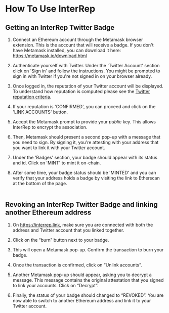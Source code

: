 # How To Use InterRep

## Getting an InterRep Twitter Badge

1. Connect an Ethereum account through the Metamask browser extension. This is the account that will receive a badge. If you don't have Metamask installed, you can download it here: https://metamask.io/download.html

2. Authenticate yourself with Twitter. Under the 'Twitter Account' section click on 'Sign in' and follow the instructions. You might be prompted to sign in with Twitter if you're not signed in on your browser already.

3. Once logged in, the reputation of your Twitter account will be displayed. To understand how reputation is computed please see the [Twitter reputation criteria](Twitter_Reputation_Criteria.md).

4. If your reputation is 'CONFIRMED', you can proceed and click on the 'LINK ACCOUNTS' button.

5. Accept the Metamask prompt to provide your _public_ key. This allows InterRep to encrypt the association.

6. Then, Metamask should present a second pop-up with a message that you need to sign. By signing it, you're attesting with your address that you want to link it with your Twitter account.

7. Under the 'Badges' section, your badge should appear with its status and id. Click on 'MINT' to mint it on-chain.

8. After some time, your badge status should be 'MINTED' and you can verify that your address holds a badge by visiting the link to Etherscan at the bottom of the page.
   \
   &nbsp;

## Revoking an InterRep Twitter Badge and linking another Ethereum address

1. On https://interrep.link, make sure you are connected with both the address and Twitter account that you linked together.

2. Click on the “burn” button next to your badge.

3. This will open a Metamask pop-up. Confirm the transaction to burn your badge.

4. Once the transaction is confirmed, click on “Unlink accounts”.

5. Another Metamask pop-up should appear, asking you to decrypt a message. This message contains the original attestation that you signed to link your accounts. Click on “Decrypt”.

6. Finally, the status of your badge should changed to “REVOKED”. You are now able to switch to another Ethereum address and link it to your Twitter account.
